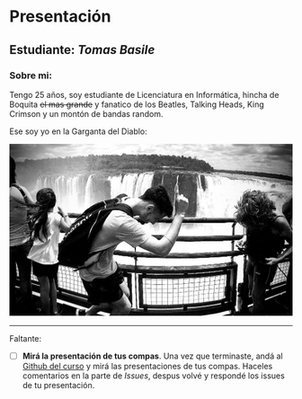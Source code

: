 # Presentación

## Estudiante: _Tomas Basile_

### Sobre mi:
Tengo 25 años, soy estudiante de Licenciatura en Informática, hincha de Boquita ~~el mas grande~~ y fanatico de los Beatles, Talking Heads, King Crimson y un montón de bandas random.

Ese soy yo en la Garganta del Diablo:

![Yo en las Cataratas](https://github.com/obj1unq/2021s2-presentacion-TomasBasile06/blob/master/WhatsApp%20Image%202021-08-30%20at%2019.45.57.jpeg)


-------------------------------

Faltante:

- [ ] **Mirá la presentación de tus compas**. Una vez que terminaste, andá al [Github del curso](https://github.com/obj1unq) y mirá las presentaciones de tus compas. Haceles comentarios en la parte de _Issues_, despus volvé y respondé los issues de tu presentación.

